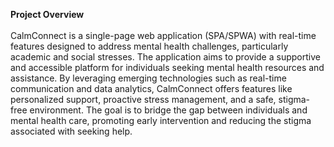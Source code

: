 <strong>Project Overview</strong>
<br>
<br>
CalmConnect is a single-page web application (SPA/SPWA) with real-time features designed to address mental health challenges, particularly academic and social stresses. The application aims to provide a supportive and accessible platform for individuals seeking mental health resources and assistance. By leveraging emerging technologies such as real-time communication and data analytics, CalmConnect offers features like personalized support, proactive stress management, and a safe, stigma-free environment. The goal is to bridge the gap between individuals and mental health care, promoting early intervention and reducing the stigma associated with seeking help.
